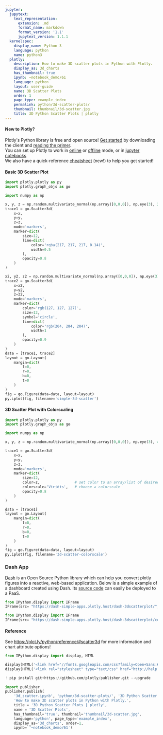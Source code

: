 ```yaml
---
jupyter:
  jupytext:
    text_representation:
      extension: .md
      format_name: markdown
      format_version: '1.1'
      jupytext_version: 1.1.1
  kernelspec:
    display_name: Python 3
    language: python
    name: python3
  plotly:
    description: How to make 3D scatter plots in Python with Plotly.
    display_as: 3d_charts
    has_thumbnail: true
    ipynb: ~notebook_demo/61
    language: python
    layout: user-guide
    name: 3D Scatter Plots
    order: 1
    page_type: example_index
    permalink: python/3d-scatter-plots/
    thumbnail: thumbnail/3d-scatter.jpg
    title: 3D Python Scatter Plots | plotly
---
```


#### New to Plotly?
Plotly's Python library is free and open source! [Get started](https://plot.ly/python/getting-started/) by downloading the client and [reading the primer](https://plot.ly/python/getting-started/).
<br>You can set up Plotly to work in [online](https://plot.ly/python/getting-started/#initialization-for-online-plotting) or [offline](https://plot.ly/python/getting-started/#initialization-for-offline-plotting) mode, or in [jupyter notebooks](https://plot.ly/python/getting-started/#start-plotting-online).
<br>We also have a quick-reference [cheatsheet](https://images.plot.ly/plotly-documentation/images/python_cheat_sheet.pdf) (new!) to help you get started!


#### Basic 3D Scatter Plot

```python
import plotly.plotly as py
import plotly.graph_objs as go

import numpy as np

x, y, z = np.random.multivariate_normal(np.array([0,0,0]), np.eye(3), 200).transpose()
trace1 = go.Scatter3d(
    x=x,
    y=y,
    z=z,
    mode='markers',
    marker=dict(
        size=12,
        line=dict(
            color='rgba(217, 217, 217, 0.14)',
            width=0.5
        ),
        opacity=0.8
    )
)

x2, y2, z2 = np.random.multivariate_normal(np.array([0,0,0]), np.eye(3), 200).transpose()
trace2 = go.Scatter3d(
    x=x2,
    y=y2,
    z=z2,
    mode='markers',
    marker=dict(
        color='rgb(127, 127, 127)',
        size=12,
        symbol='circle',
        line=dict(
            color='rgb(204, 204, 204)',
            width=1
        ),
        opacity=0.9
    )
)
data = [trace1, trace2]
layout = go.Layout(
    margin=dict(
        l=0,
        r=0,
        b=0,
        t=0
    )
)
fig = go.Figure(data=data, layout=layout)
py.iplot(fig, filename='simple-3d-scatter')
```

#### 3D Scatter Plot with Colorscaling

```python
import plotly.plotly as py
import plotly.graph_objs as go

import numpy as np

x, y, z = np.random.multivariate_normal(np.array([0,0,0]), np.eye(3), 400).transpose()

trace1 = go.Scatter3d(
    x=x,
    y=y,
    z=z,
    mode='markers',
    marker=dict(
        size=12,
        color=z,                # set color to an array/list of desired values
        colorscale='Viridis',   # choose a colorscale
        opacity=0.8
    )
)

data = [trace1]
layout = go.Layout(
    margin=dict(
        l=0,
        r=0,
        b=0,
        t=0
    )
)
fig = go.Figure(data=data, layout=layout)
py.iplot(fig, filename='3d-scatter-colorscale')
```

### Dash App


[Dash](https://plot.ly/products/dash/) is an Open Source Python library which can help you convert plotly figures into a reactive, web-based application. Below is a simple example of a dashboard created using Dash. Its [source code](https://github.com/plotly/simple-example-chart-apps/tree/master/dash-3dscatterplot) can easily be deployed to a PaaS.

```python
from IPython.display import IFrame
IFrame(src= "https://dash-simple-apps.plotly.host/dash-3dscatterplot/", width="100%", height="950px",frameBorder="0")
```

```python
from IPython.display import IFrame
IFrame(src= "https://dash-simple-apps.plotly.host/dash-3dscatterplot/code", width="100%", height="500px",frameBorder="0")
```

#### Reference
See https://plot.ly/python/reference/#scatter3d for more information and chart attribute options!

```python
from IPython.display import display, HTML

display(HTML('<link href="//fonts.googleapis.com/css?family=Open+Sans:600,400,300,200|Inconsolata|Ubuntu+Mono:400,700" rel="stylesheet" type="text/css" />'))
display(HTML('<link rel="stylesheet" type="text/css" href="http://help.plot.ly/documentation/all_static/css/ipython-notebook-custom.css">'))

! pip install git+https://github.com/plotly/publisher.git --upgrade
    
import publisher
publisher.publish(
    '3d_scatter.ipynb', 'python/3d-scatter-plots/', '3D Python Scatter Plots | plotly',
    'How to make 3D scatter plots in Python with Plotly.',
    title = '3D Python Scatter Plots | plotly',
    name = '3D Scatter Plots',
    has_thumbnail='true', thumbnail='thumbnail/3d-scatter.jpg', 
    language='python', page_type='example_index', 
    display_as='3d_charts', order=1,
    ipynb= '~notebook_demo/61')
```